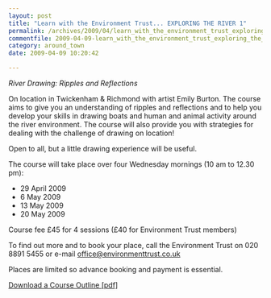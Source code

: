 ```yaml
---
layout: post
title: "Learn with the Environment Trust... EXPLORING THE RIVER 1"
permalink: /archives/2009/04/learn_with_the_environment_trust_exploring_the_riv.html
commentfile: 2009-04-09-learn_with_the_environment_trust_exploring_the_riv
category: around_town
date: 2009-04-09 10:20:42

---
```


*River Drawing: Ripples and Reflections*

On location in Twickenham & Richmond with artist Emily Burton. The course aims to give you an understanding of ripples and reflections and to help you develop your skills in drawing boats and human and animal activity around the river environment. The course will also provide you with strategies for dealing with the challenge of drawing on location!

Open to all, but a little drawing experience will be useful.

The course will take place over four Wednesday mornings (10 am to 12.30 pm):

-   29 April 2009
-   6 May 2009
-   13 May 2009
-   20 May 2009

Course fee £45 for 4 sessions (£40 for Environment Trust members)

To find out more and to book your place, call the Environment Trust on 020 8891 5455 or e-mail <office@environmenttrust.co.uk>

Places are limited so advance booking and payment is essential.

<a href="/assets/images/2009/EnvTrust_COURSEOUTLINE1.pdf">Download a Course Outline \[pdf\]</a>
